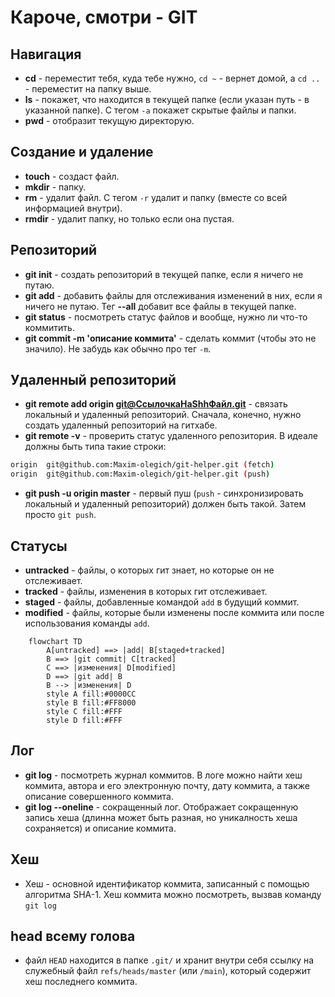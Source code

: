 # Кароче, смотри - GIT
## Навигация
- **cd** - переместит тебя, куда тебе нужно, `cd ~` - вернет домой, а `cd ..` - переместит на папку выше.
- **ls** - покажет, что находится в текущей папке (если указан путь - в указанной папке). С тегом `-a` покажет скрытые файлы и папки.
- **pwd** - отобразит текущую директорую.
## Создание и удаление
- **touch** - создаст файл.
- **mkdir** - папку.
- **rm** - удалит файл. С тегом `-r` удалит и папку (вместе со всей информацией внутри).
- **rmdir** - удалит папку, но только если она пустая.
## Репозиторий
- **git init** - cоздать репозиторий в текущей папке, если я ничего не путаю.
- **git add** - добавить файлы для отслеживания изменений в них, если я ничего не путаю. Тег **--all** добавит все файлы в текущей папке.
- **git status** - посмотреть статус файлов и вообще, нужно ли что-то коммитить.
- **git commit -m 'описание коммита'** - сделать коммит (чтобы это не значило). Не забудь как обычно про тег `-m`.
## Удаленный репозиторий
- **git remote add origin git@СсылочкаНаShhФайл.git** - связать локальный и удаленный репозиторий. Сначала, конечно, нужно создать удаленный репозиторий на гитхабе.
- **git remote -v** - проверить статус удаленного репозитория. В идеале должны быть типа такие строки:
```BASH
origin  git@github.com:Maxim-olegich/git-helper.git (fetch)
origin  git@github.com:Maxim-olegich/git-helper.git (push)
```
- **git push -u origin master** - первый пуш (`push` - синхронизировать локальный и удаленный репозиторий) должен быть такой. Затем просто `git push`.

## Статусы
- **untracked** - файлы, о которых гит знает, но которые он не отслеживает.
- **tracked** - файлы, изменения в которых гит отслеживает.
- **staged** - файлы, добавленные командой `add` в будущий коммит.
- **modified** - файлы, которые были изменены после коммита или после использования команды `add`.

```mermaid
	flowchart TD
		A[untracked] ==> |add| B[staged+tracked]
		B ==> |git commit| C[tracked]
		C ==> |изменения| D[modified]
		D ==> |git add| B
		B --> |изменения| D
		style A fill:#0000CC
		style B fill:#FF8000
		style C fill:#FFF
		style D fill:#FFF
```

## Лог
- **git log** - посмотреть журнал коммитов. В логе можно найти хеш коммита, автора и его электронную почту, дату коммита, а также описание совершенного коммита. 
- **git log --oneline** - сокращенный лог. Отображает сокращенную запись хеша (длинна может быть разная, но уникалность хеша сохраняется) и описание коммита.

## Хеш
- Хеш - основной идентификатор коммита, записанный с помощью алгоритма SHA-1. Хеш коммита можно посмотреть, вызвав команду `git log`

## head всему голова
- файл `HEAD` находится в папке `.git/` и хранит внутри себя ссылку на служебный файл `refs/heads/master` (или `/main`), который содержит хеш последнего коммита.